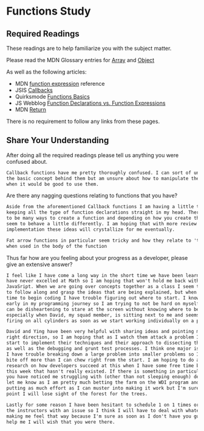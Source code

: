# Functions Study

## Required Readings

These readings are to help familiarize you with the subject matter.

Please read the MDN Glossary entries for [Array](https://developer.mozilla.org/en-US/docs/Glossary/array) and [Object](https://developer.mozilla.org/en-US/docs/Glossary/Object)

As well as the following articles:

-   MDN [function expression](https://developer.mozilla.org/en-US/docs/Web/JavaScript/Reference/Operators/function) reference
-   JSIS [Callbacks](http://javascriptissexy.com/understand-javascript-callback-functions-and-use-them/)
-   Quirksmode [Functions Basics](http://www.quirksmode.org/js/function.html)
-   JS Webblog [Function Declarations vs. Function Expressions](https://javascriptweblog.wordpress.com/2010/07/06/function-declarations-vs-function-expressions/)
-   MDN [Return](https://developer.mozilla.org/en-US/docs/Web/JavaScript/Reference/Statements/return)

There is no requirement to follow any links from these pages.

## Share Your Understanding

After doing all the required readings please tell us anything you were confused about.

```md
Callback functions have me pretty thoroughly confused. I can sort of understand
the basic concept behind them but am unsure about how to manipulate them and
when it would be good to use them.
```

Are there any nagging questions relating to functions that you have?

```md
Aside from the aforementioned Callback functions I am having a little trouble
keeping all the type of function declarations straight in my head. There seems
to be many ways to create a function and depending on how you create them they
seem to behave a little differently. I am hoping that with more review and
implementation these ideas will crystallize for me eventually.

Fat arrow functions in particular seem tricky and how they relate to 'this'
when used in the body of the function
```

Thus far how are you feeling about your progress as a developer, please give
an extensive answer?

```md
I feel like I have come a long way in the short time we have been learning. I
have never excelled at Math so I am hoping that won't hold me back with
JavaSript. When we are going over concepts together as a class I seem to be able
to follow along and grasp the ideas that are being explained, but when it comes
time to begin coding I have trouble figuring out where to start. I know it is
early in my programming journey so I am trying to not be hard on myself but it
can be disheartening to stare at the screen without knowing where to begin
especially when David, my squad member, is sitting next to me and seems to be
firing on all cylinders as soon as we start working individually on a problem.

David and Ying have been very helpful with sharing ideas and pointing me in the
right direction, so I am hoping that as I watch them attack a problem I can
start to implement their techniques and their approach to dissecting the issue
as well as the debugging and grunt test processes. I think one major issue is
I have trouble breaking down a large problem into smaller problems so I try to
bite off more than I can chew right from the start. I am hoping to do a little
research on how developers succeed at this when I have some free time but so far
this week that hasn't really existed. If there is something in particular that
you have noticed me struggling with (other than not sleeping enough) definitely
let me know as I am pretty much betting the farm on the WDI program and I am
putting as much effort as I can muster into making it work but I'm sure at some
point I will lose sight of the forest for the trees.

Lastly for some reason I have been hesitant to schedule 1 on 1 times or come to
the instructors with an issue so I think I will have to deal with whatever is
making me feel that way because I'm sure as soon as I don't have you guys to
help me I will wish that you were there.
```
